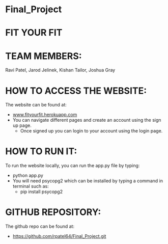 # Final_Project
# FIT YOUR FIT

# TEAM MEMBERS:
Ravi Patel, Jarod Jelinek, Kishan Tailor, Joshua Gray

# HOW TO ACCESS THE WEBSITE:
The website can be found at:
  * www.fityourfit.herokuapp.com
  * You can navigate different pages and create an account using the sign up page.
    - Once signed up you can login to your account using the login page.

# HOW TO RUN IT:
To run the website locally, you can run the app.py file by typing:
  * python app.py
  * You will need psycopg2 which can be installed by typing a command in terminal such as:
    - pip install psycopg2
    
# GITHUB REPOSITORY:
The github repo can be found at:
  * https://github.com/rpatel64/Final_Project.git
